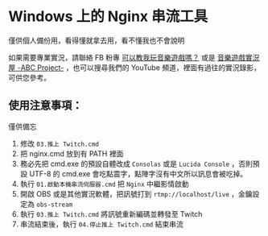 # Windows 上的 Nginx 串流工具

僅供個人備份用，看得懂就拿去用，看不懂我也不會說明

如果需要專業實況，請聯絡 FB 粉專 [可以教我玩音樂遊戲嗎？](https://www.facebook.com/JiaoMaChannel) 或是 [音樂遊戲實況屋 -ABC Project-](https://www.facebook.com/DJABCchannel) ，也可以搜尋我們的 YouTube 頻道，裡面有過往的實況錄影，可供您參考。


## 使用注意事項：

僅供備忘

1. 修改 `03.推上 Twitch.cmd` 
2. 把 nginx.cmd 放到有 PATH 裡面
3. 務必先把 cmd.exe 的預設自體改成 `Consolas` 或是 `Lucida Console` ，否則預設 UTF-8 的 cmd.exe 會吃點震字，點陣字沒有中文所以訊息會被吃掉。
4. 執行 `01.啟動本機串流伺服器.cmd` 把 `Nginx` 中繼影情啟動
5. 開啟 OBS 或是其他實況軟體，把訊號打到 `rtmp://localhost/live` ，金鑰設定為 `obs-stream`
6. 執行 `03.推上 Twitch.cmd` 將訊號重新編碼並轉發至 Twitch
7. 串流結束後，執行 `04.停止推上 Twitch.cmd` 結束串流
